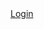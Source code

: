 <!DOCTYPE html>
<html lang="en">
<head>
    <meta charset="UTF-8">
    <meta http-equiv="X-UA-Compatible" content="IE=edge">
    <meta name="viewport" content="width=device-width, initial-scale=1.0">
   
    
   
</head>
<body>
     <link href="html_dasar"> <a href="belajaralink.html">Login</a>
    
    
            
      
</body>
</html>
